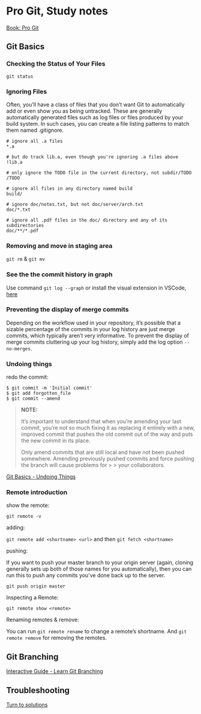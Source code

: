 # Pro Git, Study notes
[Book: Pro Git](https://git-scm.com/book/en/v2)

## Git Basics

### Checking the Status of Your Files

`git status`

### Ignoring Files

Often, you’ll have a class of files that you don’t want Git to automatically add or even show you as being untracked. These are generally automatically generated files such as log files or files produced by your build system. In such cases, you can create a file listing patterns to match them named .gitignore.

~~~
# ignore all .a files
*.a

# but do track lib.a, even though you're ignoring .a files above
!lib.a

# only ignore the TODO file in the current directory, not subdir/TODO
/TODO

# ignore all files in any directory named build
build/

# ignore doc/notes.txt, but not doc/server/arch.txt
doc/*.txt

# ignore all .pdf files in the doc/ directory and any of its subdirectories
doc/**/*.pdf
~~~

### Removing and move in staging area

`git rm` & `git mv`

### See the the commit history in graph

Use command `git log --graph` or install the visual extension in VSCode, [here](https://marketplace.visualstudio.com/items?itemName=mhutchie.git-graph) 

### Preventing the display of merge commits

Depending on the workflow used in your repository, it’s possible that a sizable percentage of the commits in your log history are just merge commits, which typically aren’t very informative. To prevent the display of merge commits cluttering up your log history, simply add the log option `--no-merges`.

### Undoing things

redo the commit:

~~~
$ git commit -m 'Initial commit'
$ git add forgotten_file
$ git commit --amend
~~~
> **NOTE:** 
>
> It’s important to understand that when you’re amending your last commit, you’re not so much fixing it as replacing it entirely with a new, improved commit that
> pushes the old commit out of the way and puts the new commit in its place. 
>
> Only amend commits that are still local and have not been pushed somewhere. Amending previously pushed commits and force pushing the branch will cause problems for > > your collaborators. 

[Git Basics - Undoing Things](https://git-scm.com/book/en/v2/Git-Basics-Undoing-Things)

### Remote introduction

show the remote:

`git remote -v`

adding:

`git remote add <shortname> <url>` and then `git fetch <shortname>` 

pushing: 

If you want to push your master branch to your origin server (again, cloning generally sets up both of those names for you automatically), then you can run this to push any commits you’ve done back up to the server.

`git push origin master`

Inspecting a Remote: 

`git remote show <remote>`

Renaming remotes & remove: 

You can run `git remote rename` to change a remote’s shortname. And `git remote remove` for removing the remotes. 

## Git Branching 

[Interactive Guide - Learn Git Branching](https://github.com/YILIN1031/TheMissingSemester/blob/main/git/learn_git_branching.md)

## Troubleshooting 
[Turn to solutions](https://github.com/YILIN1031/TheMissingSemester/blob/main/git/git.md#troubleshooting)
